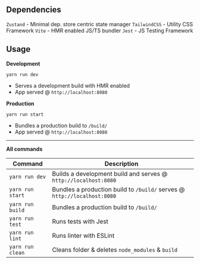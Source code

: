 ## Dependencies

`Zustand` - Minimal dep. store centric state manager
`TailwindCSS` - Utility CSS Framework
`Vite` - HMR enabled JS/TS bundler
`Jest` - JS Testing Framework

## Usage

**Development**

`yarn run dev`

- Serves a development build with HMR enabled
- App served @ `http://localhost:8080`

**Production**

`yarn run start`

- Bundles a production build to `/build/`
- App served @ `http://localhost:8080`

---

**All commands**

| Command          | Description                                                              |
| ---------------- | ------------------------------------------------------------------------ |
| `yarn run dev`   | Builds a development build and serves @ `http://localhost:8080`          |
| `yarn run start` | Bundles a production build to `/build/` serves @ `http://localhost:8080` |
| `yarn run build` | Bundles a production build to `/build/`                                  |
| `yarn run test`  | Runs tests with Jest                                                     |
| `yarn run lint`  | Runs linter with ESLint                                                  |
| `yarn run clean` | Cleans folder & deletes `node_modules` & `build`                         |
